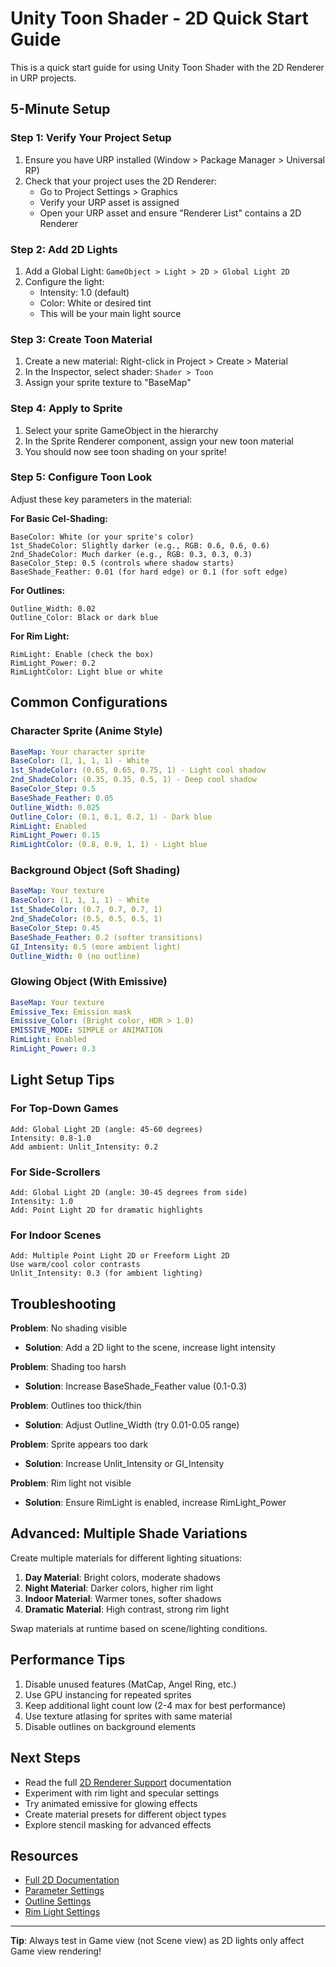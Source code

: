 # Unity Toon Shader - 2D Quick Start Guide

This is a quick start guide for using Unity Toon Shader with the 2D Renderer in URP projects.

## 5-Minute Setup

### Step 1: Verify Your Project Setup
1. Ensure you have URP installed (Window > Package Manager > Universal RP)
2. Check that your project uses the 2D Renderer:
   - Go to Project Settings > Graphics
   - Verify your URP asset is assigned
   - Open your URP asset and ensure "Renderer List" contains a 2D Renderer

### Step 2: Add 2D Lights
1. Add a Global Light: `GameObject > Light > 2D > Global Light 2D`
2. Configure the light:
   - Intensity: 1.0 (default)
   - Color: White or desired tint
   - This will be your main light source

### Step 3: Create Toon Material
1. Create a new material: Right-click in Project > Create > Material
2. In the Inspector, select shader: `Shader > Toon`
3. Assign your sprite texture to "BaseMap"

### Step 4: Apply to Sprite
1. Select your sprite GameObject in the hierarchy
2. In the Sprite Renderer component, assign your new toon material
3. You should now see toon shading on your sprite!

### Step 5: Configure Toon Look
Adjust these key parameters in the material:

**For Basic Cel-Shading:**
```
BaseColor: White (or your sprite's color)
1st_ShadeColor: Slightly darker (e.g., RGB: 0.6, 0.6, 0.6)
2nd_ShadeColor: Much darker (e.g., RGB: 0.3, 0.3, 0.3)
BaseColor_Step: 0.5 (controls where shadow starts)
BaseShade_Feather: 0.01 (for hard edge) or 0.1 (for soft edge)
```

**For Outlines:**
```
Outline_Width: 0.02
Outline_Color: Black or dark blue
```

**For Rim Light:**
```
RimLight: Enable (check the box)
RimLight_Power: 0.2
RimLightColor: Light blue or white
```

## Common Configurations

### Character Sprite (Anime Style)
```yaml
BaseMap: Your character sprite
BaseColor: (1, 1, 1, 1) - White
1st_ShadeColor: (0.65, 0.65, 0.75, 1) - Light cool shadow
2nd_ShadeColor: (0.35, 0.35, 0.5, 1) - Deep cool shadow
BaseColor_Step: 0.5
BaseShade_Feather: 0.05
Outline_Width: 0.025
Outline_Color: (0.1, 0.1, 0.2, 1) - Dark blue
RimLight: Enabled
RimLight_Power: 0.15
RimLightColor: (0.8, 0.9, 1, 1) - Light blue
```

### Background Object (Soft Shading)
```yaml
BaseMap: Your texture
BaseColor: (1, 1, 1, 1) - White
1st_ShadeColor: (0.7, 0.7, 0.7, 1)
2nd_ShadeColor: (0.5, 0.5, 0.5, 1)
BaseColor_Step: 0.45
BaseShade_Feather: 0.2 (softer transitions)
GI_Intensity: 0.5 (more ambient light)
Outline_Width: 0 (no outline)
```

### Glowing Object (With Emissive)
```yaml
BaseMap: Your texture
Emissive_Tex: Emission mask
Emissive_Color: (Bright color, HDR > 1.0)
EMISSIVE_MODE: SIMPLE or ANIMATION
RimLight: Enabled
RimLight_Power: 0.3
```

## Light Setup Tips

### For Top-Down Games
```
Add: Global Light 2D (angle: 45-60 degrees)
Intensity: 0.8-1.0
Add ambient: Unlit_Intensity: 0.2
```

### For Side-Scrollers
```
Add: Global Light 2D (angle: 30-45 degrees from side)
Intensity: 1.0
Add: Point Light 2D for dramatic highlights
```

### For Indoor Scenes
```
Add: Multiple Point Light 2D or Freeform Light 2D
Use warm/cool color contrasts
Unlit_Intensity: 0.3 (for ambient lighting)
```

## Troubleshooting

**Problem**: No shading visible
- **Solution**: Add a 2D light to the scene, increase light intensity

**Problem**: Shading too harsh
- **Solution**: Increase BaseShade_Feather value (0.1-0.3)

**Problem**: Outlines too thick/thin
- **Solution**: Adjust Outline_Width (try 0.01-0.05 range)

**Problem**: Sprite appears too dark
- **Solution**: Increase Unlit_Intensity or GI_Intensity

**Problem**: Rim light not visible
- **Solution**: Ensure RimLight is enabled, increase RimLight_Power

## Advanced: Multiple Shade Variations

Create multiple materials for different lighting situations:

1. **Day Material**: Bright colors, moderate shadows
2. **Night Material**: Darker colors, higher rim light
3. **Indoor Material**: Warmer tones, softer shadows
4. **Dramatic Material**: High contrast, strong rim light

Swap materials at runtime based on scene/lighting conditions.

## Performance Tips

1. Disable unused features (MatCap, Angel Ring, etc.)
2. Use GPU instancing for repeated sprites
3. Keep additional light count low (2-4 max for best performance)
4. Use texture atlasing for sprites with same material
5. Disable outlines on background elements

## Next Steps

- Read the full [2D Renderer Support](2D-Renderer-Support.md) documentation
- Experiment with rim light and specular settings
- Try animated emissive for glowing effects
- Create material presets for different object types
- Explore stencil masking for advanced effects

## Resources

- [Full 2D Documentation](2D-Renderer-Support.md)
- [Parameter Settings](Parameter-Settings.md)
- [Outline Settings](Outline.md)
- [Rim Light Settings](Rimlight.md)

---

**Tip**: Always test in Game view (not Scene view) as 2D lights only affect Game view rendering!
